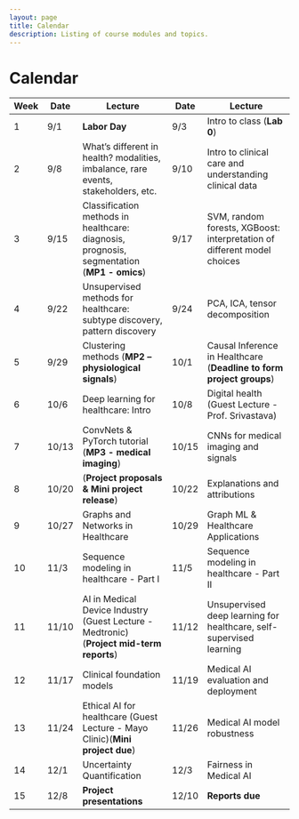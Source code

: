 ```yaml
---
layout: page
title: Calendar
description: Listing of course modules and topics.
---
```


# Calendar
<!-- **RR**{: .label .label-red }: Required reading  **AR**{: .label .label-blue }: Additional reading  -->

<!--  {% for module in site.modules %}  -->
<!--  {{ module }}  -->
<!-- {% endfor %}  -->

| Week | Date | Lecture | Date | Lecture |  
| -----|------|---------|------|-------- |  
| 1 | 9/1 | **Labor Day** | 9/3 | Intro to class (**Lab 0**) |  
| 2 | 9/8 | What’s different in health? modalities, imbalance, rare events, stakeholders, etc. | 9/10 | Intro to clinical care and understanding clinical data  |  
| 3 | 9/15 | Classification methods in healthcare: diagnosis, prognosis, segmentation (**MP1 - omics**) | 9/17 | SVM, random forests, XGBoost: interpretation of different model choices |  
| 4 | 9/22 | Unsupervised methods for healthcare: subtype discovery, pattern discovery | 9/24 | PCA, ICA, tensor decomposition |  
| 5 | 9/29 | Clustering methods (**MP2 – physiological signals**) | 10/1 | Causal Inference in Healthcare (**Deadline to form project groups**) |  
| 6 | 10/6 | Deep learning for healthcare: Intro | 10/8 | Digital health (Guest Lecture - Prof. Srivastava) |  
| 7 | 10/13 | ConvNets & PyTorch tutorial (**MP3 - medical imaging**) | 10/15 | CNNs for medical imaging and signals |  
| 8 | 10/20 | (**Project proposals & Mini project release**) | 10/22| Explanations and attributions |  
| 9 | 10/27 | Graphs and Networks in Healthcare | 10/29 | Graph ML & Healthcare Applications |  
| 10 | 11/3 | Sequence modeling in healthcare - Part I | 11/5 | Sequence modeling in healthcare - Part II |  
| 11 | 11/10 | AI in Medical Device Industry (Guest Lecture - Medtronic) (**Project mid-term reports**) | 11/12 | Unsupervised deep learning for healthcare, self-supervised learning |  
| 12 | 11/17 | Clinical foundation models | 11/19 | Medical AI evaluation and deployment |  
| 13 | 11/24| Ethical AI for healthcare (Guest Lecture - Mayo Clinic)(**Mini project due**) | 11/26 | Medical AI model robustness |  
| 14 | 12/1 | Uncertainty Quantification | 12/3 | Fairness in Medical AI |  
| 15 | 12/8 | **Project presentations** | 12/10 | **Reports due** |  

